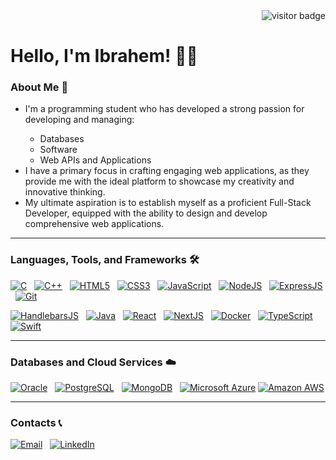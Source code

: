 <div align="right">
  <img src="https://visitor-badge.laobi.icu/badge?page_id=IbrahemElsawy" alt="visitor badge"/>
</div>
<h1>Hello, I'm Ibrahem! 👋🙂</h1>
<div>
  <h3>About Me 🚀</h3>
  <ul>
    <li>I'm a programming student who has developed a strong passion for developing and managing:</li>
    <ul>
      <li>Databases</li>
      <li>Software</li>
      <li>Web APIs and Applications</li>
    </ul>
    <li>I have a primary focus in crafting engaging web applications, as they provide me with the ideal platform to showcase my creativity and innovative thinking.</li>
    <li>My ultimate aspiration is to establish myself as a proficient Full-Stack Developer, equipped with the ability to design and develop comprehensive web applications.</li>
  </ul>
  <hr>
  <h3>Languages, Tools, and Frameworks 🛠️</h3>
  
  [![C](https://img.shields.io/badge/C-1974D2.svg?style=for-the-badge&logo=c&logoColor=%23FFFFFF)](https://www.learn-c.org)
  &nbsp;
  [![C++](https://img.shields.io/badge/C%2B%2B-1974D2.svg?style=for-the-badge&logo=cplusplus&logoColor=%23FFFFFF)](https://www.learncpp.com)
  &nbsp;
  [![HTML5](https://img.shields.io/badge/HTML5-1974D2.svg?style=for-the-badge&logo=html5&logoColor=%23E34F26)](https://html.com)
  &nbsp;
  [![CSS3](https://img.shields.io/badge/CSS3-1974D2.svg?style=for-the-badge&logo=css3&logoColor=%231572B6)](https://www.css3.com)
  &nbsp;
  [![JavaScript](https://img.shields.io/badge/JavaScript-1974D2.svg?style=for-the-badge&logo=javascript&logoColor=%23F7DF1E)](https://www.javascript.com)
  &nbsp;
  [![NodeJS](https://img.shields.io/badge/Node.js-1974D2.svg?style=for-the-badge&logo=nodedotjs&logoColor=%23339933)](https://nodejs.org/en)
  &nbsp;
  [![ExpressJS](https://img.shields.io/badge/Express.js-1974D2.svg?style=for-the-badge&logo=express&logoColor=%23000000)](https://expressjs.com)
  &nbsp;
  [![Git](https://img.shields.io/badge/Git-1974D2.svg?style=for-the-badge&logo=git&logoColor=%23F05032)](https://git-scm.com)

  [![HandlebarsJS](https://img.shields.io/badge/Handlebars.js-1974D2.svg?style=for-the-badge&logo=handlebarsdotjs&logoColor=%23000000)](https://handlebarsjs.com)
  &nbsp;
  [![Java](https://img.shields.io/badge/Java-1974D2.svg?style=for-the-badge&logo=java)](https://www.java.com/en/)
  &nbsp;
  [![React](https://img.shields.io/badge/React-1974D2.svg?style=for-the-badge&logo=react&logoColor=%2361DAFB)](https://react.dev)
  &nbsp;
  [![NextJS](https://img.shields.io/badge/Next.js-1974D2.svg?style=for-the-badge&logo=nextdotjs&logoColor=%23000000)](https://nextjs.org)
  &nbsp;
  [![Docker](https://img.shields.io/badge/Docker-1974D2.svg?style=for-the-badge&logo=docker&logoColor=%232496ED)](https://www.docker.com)
  &nbsp;
  [![TypeScript](https://img.shields.io/badge/TypeScript-1974D2.svg?style=for-the-badge&logo=typescript&logoColor=%233178C6)](https://www.typescriptlang.org)
  &nbsp;
  [![Swift](https://img.shields.io/badge/Swift-1974D2.svg?style=for-the-badge&logo=swift&logoColor=%23F05138)](https://www.swift.org)
  
  <hr>
  <h3>Databases and Cloud Services ☁️</h3>
  
  [![Oracle](https://img.shields.io/badge/Oracle-1974D2.svg?style=for-the-badge)](https://www.oracle.com/ca-en/)
  &nbsp;
  [![PostgreSQL](https://img.shields.io/badge/PostgreSQL-1974D2.svg?style=for-the-badge)](https://www.postgresql.org)
  &nbsp;
  [![MongoDB](https://img.shields.io/badge/MongoDB-1974D2.svg?style=for-the-badge&logo=mongodb&logoColor=%2347A248)](https://www.mongodb.com)
  &nbsp;
  [![Microsoft Azure](https://img.shields.io/badge/Microsoft_Azure-1974D2.svg?style=for-the-badge)](https://azure.microsoft.com/en-ca)
  [![Amazon AWS](https://img.shields.io/badge/Amazon_AWS-1974D2.svg?style=for-the-badge&logo=amazonaws&logoColor=%23232F3E)](https://aws.amazon.com/?nc2=h_lg)
  <hr>
  <h3>Contacts 📞</h3>

  [![Email](https://img.shields.io/badge/Outlook-1974D2.svg?style=for-the-badge)](mailto:ibrahem_e@hotmail.com)
  &nbsp;
  [![LinkedIn](https://img.shields.io/badge/LinkedIn-1974D2.svg?style=for-the-badge&logo=linkedin&logoColor=%230A66C2)](https://www.linkedin.com/in/ielsawy/)
  &nbsp;
</div>
